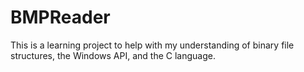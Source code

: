 # BMPReader
This is a learning project to help with my understanding of binary file structures, the Windows API, and the C language.

